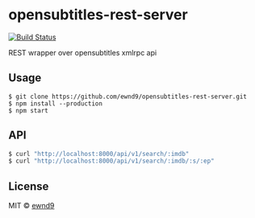 # opensubtitles-rest-server

[![Build Status](https://travis-ci.org/ewnd9/opensubtitles-rest-server.svg?branch=master)](https://travis-ci.org/ewnd9/opensubtitles-rest-server)

REST wrapper over opensubtitles xmlrpc api

## Usage

```
$ git clone https://github.com/ewnd9/opensubtitles-rest-server.git
$ npm install --production
$ npm start
```

## API

```js
$ curl "http://localhost:8000/api/v1/search/:imdb"
$ curl "http://localhost:8000/api/v1/search/:imdb/:s/:ep"
```

## License

MIT © [ewnd9](http://ewnd9.com)
